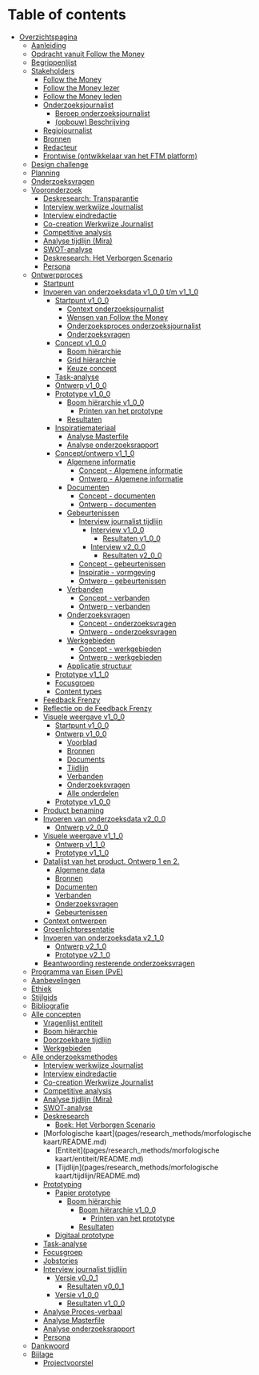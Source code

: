 # Table of contents
* [Overzichtspagina](README.md)
	* [Aanleiding](pages/aanleiding/README.md)
	* [Opdracht vanuit Follow the Money](pages/opdracht_vanuit_follow-the-money/README.md)
	* [Begrippenlijst](GLOSSARY.md)
	* [Stakeholders](pages/stakeholders/README.md)
		* [Follow the Money](pages/stakeholders/follow_the_money/README.md)
		* [Follow the Money lezer](pages/stakeholders/follow_the_money_lezer/README.md)
		* [Follow the Money leden](pages/stakeholders/follow_the_money_leden/README.md)
		* [Onderzoeksjournalist](pages/stakeholders/onderzoeksjournalist/README.md)
			* [Beroep onderzoeksjournalist](pages/onderzoeksvragen/deelvragen/onderzoeksjournalistiek/README.md)
			* [(opbouw) Beschrijving](pages/stakeholders/onderzoeksjournalist/description.md)
		* [Regiojournalist](pages/stakeholders/regiojournalist/README.md)
		* [Bronnen](pages/stakeholders/bronnen/README.md)
		* [Redacteur](pages/stakeholders/redacteur/README.md)
		* [Frontwise (ontwikkelaar van het FTM platform)](pages/stakeholders/frontwise/README.md)
	* [Design challenge](pages/design-challenge/README.md)
	* [Planning](pages/planning/README.md)
	* [Onderzoeksvragen](pages/onderzoeksvragen/README.md)
		<!-- * [1 Maken](pages/onderzoeksvragen/hoofdvragen/maken/README.md)
			* [1_1 Invulbaar](pages/onderzoeksvragen/deelvragen/invulbaar/README.md)
			* [1_2 Werkwijze & structuur](pages/onderzoeksvragen/deelvragen/werkwijze-onderzoeksjournalist/README.md)
		* [2 Bijhouden & aanvullen](pages/onderzoeksvragen/hoofdvragen/bijhouden_aanvullen/README.md)
			* [2_1 Rechten](pages/onderzoeksvragen/deelvragen/rechten/README.md)
		* [3 Vergelijken](pages/onderzoeksvragen/hoofdvragen/vergelijken/README.md)
		* [4 Doorgronden](pages/onderzoeksvragen/hoofdvragen/doorgronden/README.md)
				* [4_1 Content type](pages/onderzoeksvragen/deelvragen/content-type/README.md)
		* [5 Gebruiken](pages/onderzoeksvragen/hoofdvragen/gebruiken/README.md)
				* [5_1 Dynamisch](pages/onderzoeksvragen/deelvragen/dynamisch/README.md)
				* [5_2 Informatie en gebruik](pages/onderzoeksvragen/deelvragen/informatie_en_gebruik/README.md)
		* [6 Bewijzen](pages/onderzoeksvragen/hoofdvragen/bewijzen/README.md)
			* [6_1 Transparantie](pages/onderzoeksvragen/deelvragen/benodigd_bewijs/README.md)
		* [7 Stakeholders](pages/onderzoeksvragen/deelvragen/stakeholders/README.md)
		* [0 Andere onderzoeksvragen]()
			* [0_1 Voordelen en nadelen blauwdruk](pages/onderzoeksvragen/deelvragen/voordelen_nadelen/README.md)
			* [0_2 Definitie blauwdruk](pages/onderzoeksvragen/deelvragen/definitie_blauwdruk/README.md)
			* [0_3 Algemeen gebruik blauwdruk](pages/onderzoeksvragen/deelvragen/algemeen_gebruik_blauwdruk/README.md) -->
	* [Vooronderzoek]()
		* [Deskresearch: Transparantie](pages/onderzoeksvragen/deelvragen/transparantie/README.md)
		* [Interview werkwijze Journalist](pages/research_methods/interview/onderzoeksjournalist/werkwijze_thomas-bollen/README.md)
		* [Interview eindredactie](pages/research_methods/interview/eindredactie/README.md)
		* [Co-creation Werkwijze Journalist](pages/research_methods/co-creation/werkwijze_frank-meijers/README.md)
		* [Competitive analysis](pages/research_methods/competitive_analysis/README.md)
		* [Analyse tijdlijn (Mira)](pages/research_methods/analyse_content/tijdlijn/README.md)
		* [SWOT-analyse](pages/research_methods/swot-analyse/README.md)
		* [Deskresearch: Het Verborgen Scenario](pages/research_methods/deskresearch/verborgen-scenario/README.md)
		* [Persona](pages/research_methods/persona/README.md)
	* [Ontwerpproces](pages/ontwerpproces/README.md)
		* [Startpunt](pages/ontwerpproces/start-point.md)
		* [Invoeren van onderzoeksdata v1_0_0 t/m v1_1_0](pages/ontwerpproces/input/README.md)
			* [Startpunt v1_0_0](pages/ontwerpproces/input/start-point/README.md)
				* [Context onderzoeksjournalist](pages/ontwerpproces/input/start-point/context/README.md)
				* [Wensen van Follow the Money](pages/ontwerpproces/input/start-point/wish-client/README.md)
				* [Onderzoeksproces onderzoeksjournalist](pages/ontwerpproces/input/start-point/research-process/README.md)
				* [Onderzoeksvragen](pages/ontwerpproces/input/start-point/research-questions/README.md)
			* [Concept v1_0_0](pages/ontwerpproces/input/1.0.0/concept.md)
				* [Boom hiërarchie](pages/concepten/entiteit/boom-hiërarchie/README.md)
				* [Grid hiërarchie](pages/concepten/entiteit/grid/README.md)
				* [Keuze concept](pages/ontwerpproces/input/1.0.0/concept-keuze.md)
			* [Task-analyse](pages/research_methods/task-analyse/README.md)
			* [Ontwerp v1_0_0](pages/ontwerpproces/input/1.0.0/README.md)
			* [Prototype v1_0_0](pages/ontwerpproces/input/1.0.0/prototype.md)
				* [Boom hiërarchie v1_0_0](pages/research_methods/prototyping/papier/boom-hiërarchie/1.0.0/README.md)
					* [Printen van het prototype](pages/research_methods/prototyping/papier/boom-hiërarchie/1.0.0/printen.md)
				* [Resultaten](pages/research_methods/prototyping/papier/boom-hiërarchie/1.0.0/resultaten.md)
			* [Inspiratiemateriaal]()
				* [Analyse Masterfile](pages/research_methods/analyse_content/masterfile/README.md)
				* [Analyse onderzoeksrapport](pages/research_methods/analyse_content/onderzoeksrapport/README.md)
			* [Concept/ontwerp v1_1_0](pages/ontwerpproces/input/1.1.0/README.md)
				* [Algemene informatie]()
					* [Concept - Algemene informatie](pages/ontwerpproces/input/1.1.0/components/general-information-concept.md)
					* [Ontwerp - Algemene informatie](pages/ontwerpproces/input/1.1.0/components/general-information.md)
				* [Documenten]()
					* [Concept - documenten](pages/ontwerpproces/input/1.1.0/components/documents-concept.md)
					* [Ontwerp - documenten](pages/ontwerpproces/input/1.1.0/components/documents.md)
				* [Gebeurtenissen]()
					* [Interview journalist tijdlijn](pages/research_methods/interview/onderzoeksjournalist/tijdlijn/README.md)
						* [Interview v1_0_0](pages/research_methods/interview/onderzoeksjournalist/tijdlijn/v0.0.1/README.md)
							* [Resultaten v1_0_0](pages/research_methods/interview/onderzoeksjournalist/tijdlijn/v0.0.1/result.md)
						* [Interview v2_0_0](pages/research_methods/interview/onderzoeksjournalist/tijdlijn/v1.0.0/README.md)
							* [Resultaten v2_0_0](pages/research_methods/interview/onderzoeksjournalist/tijdlijn/v1.0.0/result.md)
					* [Concept - gebeurtenissen](pages/ontwerpproces/input/1.1.0/components/events-concept.md)
					* [Inspiratie - vormgeving](pages/ontwerpproces/input/1.1.0/components/events-inspiration.md)
					* [Ontwerp - gebeurtenissen](pages/ontwerpproces/input/1.1.0/components/events.md)
				* [Verbanden]()
					* [Concept - verbanden](pages/ontwerpproces/input/1.1.0/components/connections-concept.md)
					* [Ontwerp - verbanden](pages/ontwerpproces/input/1.1.0/components/connections.md)
				* [Onderzoeksvragen]()
					* [Concept - onderzoeksvragen](pages/ontwerpproces/input/1.1.0/components/research-questions-concept.md)
					* [Ontwerp - onderzoeksvragen](pages/ontwerpproces/input/1.1.0/components/research-questions.md)
				* [Werkgebieden]()
					* [Concept - werkgebieden](pages/ontwerpproces/input/1.1.0/components/sections-concept.md)
					* [Ontwerp - werkgebieden](pages/ontwerpproces/input/1.1.0/components/sections.md)
				* [Applicatie structuur]()
			* [Prototype v1_1_0](pages/ontwerpproces/input/1.1.0/prototype.md)
			* [Focusgroep](pages/research_methods/focusgroep/README.md)
			* [Content types](pages/onderzoeksvragen/deelvragen/content-type/README.md)
		* [Feedback Frenzy](pages/feedback-frenzy/README.md)
		* [Reflectie op de Feedback Frenzy](pages/ontwerpproces/tweede-ontwerp/README.md)
		* [Visuele weergave v1_0_0](pages/ontwerpproces/output/README.md)
			* [Startpunt v1_0_0](pages/ontwerpproces/output/start-point/README.md)
			* [Ontwerp v1_0_0](pages/ontwerpproces/output/1.0.0/README.md)
				* [Voorblad](pages/ontwerpproces/output/1.0.0/components/general-information.md)
				* [Bronnen](pages/ontwerpproces/output/1.0.0/components/sources.md)
				* [Documents](pages/ontwerpproces/output/1.0.0/components/documents.md)
				* [Tijdlijn](pages/ontwerpproces/output/1.0.0/components/timeline.md)
				* [Verbanden](pages/ontwerpproces/output/1.0.0/components/connections.md)
				* [Onderzoeksvragen](pages/ontwerpproces/output/1.0.0/components/research-questions.md)
				* [Alle onderdelen](pages/ontwerpproces/output/1.0.0/all-components.md)
			* [Prototype v1_0_0](pages/ontwerpproces/output/1.0.0/prototype.md)
		* [Product benaming](pages/product-benaming/README.md)
		* [Invoeren van onderzoeksdata v2_0_0](pages/ontwerpproces/input/README.md)
			* [Ontwerp v2_0_0](pages/ontwerpproces/input/2.0.0/README.md)
		* [Visuele weergave v1_1_0]()
			* [Ontwerp v1_1_0](pages/ontwerpproces/output/1.1.0/README.md)
			* [Prototype v1_1_0](pages/ontwerpproces/output/1.1.0/prototype.md)
		* [Datalijst van het product. Ontwerp 1 en 2.](pages/data-lijst/README.md)
			* [Algemene data](pages/data-lijst/general-information/README.md)
			* [Bronnen](pages/data-lijst/sources/README.md)
			* [Documenten](pages/data-lijst/documents/README.md)
			* [Verbanden](pages/data-lijst/connections/README.md)
			* [Onderzoeksvragen](pages/data-lijst/research-questions/README.md)
			* [Gebeurtenissen](pages/data-lijst/events/README.md)
		* [Context ontwerpen](pages/ontwerpproces/context/README.md)
		* [Groenlichtpresentatie](pages/groenlicht_presentatie/README.md)
		* [Invoeren van onderzoeksdata v2_1_0](pages/ontwerpproces/input/README.md)
			* [Ontwerp v2_1_0]()
			* [Prototype v2_1_0](pages/ontwerpproces/input/2.0.0/prototype.md)
		* [Beantwoording resterende onderzoeksvragen](onderzoeksvragen/beantwoording-resterende-onderzoeksvragen/README.md)
	* [Programma van Eisen (PvE)](pages/programma_van_eisen/README.md)
	* [Aanbevelingen](pages/aanbevelingen/README.md)
		<!-- * [Andere data](pages/data-lijst/other/README.md) -->
	* [Ethiek](pages/ethiek/README.md)
	* [Stijlgids](pages/stijlgids/README.md)
	* [Bibliografie](pages/bibliografie/README.md)
	* [Alle concepten](pages/concepten/README.md)
		* [Vragenlijst entiteit](pages/concepten/vragenlijst-duplicatie/README.md)
		* [Boom hiërarchie](pages/concepten/entiteit/boom-hiërarchie/README.md)
		* [Doorzoekbare tijdlijn](pages/concepten/tijdlijn/README.md)
		* [Werkgebieden](pages/concepten/werkgebieden/README.md)
	* [Alle onderzoeksmethodes](pages/research_methods/README.md)
		* [Interview werkwijze Journalist](pages/research_methods/interview/onderzoeksjournalist/werkwijze_thomas-bollen/README.md)
		* [Interview eindredactie](pages/research_methods/interview/eindredactie/README.md)
		* [Co-creation Werkwijze Journalist](pages/research_methods/co-creation/werkwijze_frank-meijers/README.md)
		* [Competitive analysis](pages/research_methods/competitive_analysis/README.md)
		* [Analyse tijdlijn (Mira)](pages/research_methods/analyse_content/tijdlijn/README.md)
		* [SWOT-analyse](pages/research_methods/swot-analyse/README.md)
		* [Deskresearch](pages/research_methods/deskresearch/README.md)
			* [Boek: Het Verborgen Scenario](pages/research_methods/deskresearch/verborgen-scenario/README.md)
		* [Morfologische kaart](pages/research_methods/morfologische kaart/README.md)
			* [Entiteit](pages/research_methods/morfologische kaart/entiteit/README.md)
			* [Tijdlijn](pages/research_methods/morfologische kaart/tijdlijn/README.md)
		* [Prototyping](pages/research_methods/prototyping/README.md)
			* [Papier prototype](pages/research_methods/prototyping/papier/README.md)
				* [Boom hiërarchie](pages/research_methods/prototyping/papier/boom-hiërarchie/README.md)
					* [Boom hiërarchie v1_0_0](pages/research_methods/prototyping/papier/boom-hiërarchie/1.0.0/README.md)
						* [Printen van het prototype](pages/research_methods/prototyping/papier/boom-hiërarchie/1.0.0/printen.md)
					* [Resultaten](pages/research_methods/prototyping/papier/boom-hiërarchie/1.0.0/resultaten.md)
			* [Digitaal prototype](pages/research_methods/prototyping/digitaal/README.md)
		* [Task-analyse](pages/research_methods/task-analyse/README.md)
		* [Focusgroep](pages/research_methods/focusgroep/README.md)
		* [Jobstories](pages/research_methods/jobstories/README.md)
		* [Interview journalist tijdlijn](pages/research_methods/interview/onderzoeksjournalist/tijdlijn/README.md)
			* [Versie v0_0_1](pages/research_methods/interview/onderzoeksjournalist/tijdlijn/v0.0.1/README.md)
				* [Resultaten v0_0_1](pages/research_methods/interview/onderzoeksjournalist/tijdlijn/v0.0.1/result.md)
			* [Versie v1_0_0](pages/research_methods/interview/onderzoeksjournalist/tijdlijn/v1.0.0/README.md)
				* [Resultaten v1_0_0](pages/research_methods/interview/onderzoeksjournalist/tijdlijn/v1.0.0/result.md)
		<!-- * [Analyse content](pages/research_methods/analyse_content/README.md) -->
		* [Analyse Proces-verbaal](pages/research_methods/analyse_content/proces-verbaal/README.md)
		* [Analyse Masterfile](pages/research_methods/analyse_content/masterfile/README.md)
		* [Analyse onderzoeksrapport](pages/research_methods/analyse_content/onderzoeksrapport/README.md)
		* [Persona](pages/research_methods/persona/README.md)
	* [Dankwoord](pages/dank-aan/README.md)
	* [Bijlage](pages/bijlage/README.md)
		* [Projectvoorstel](pages/bijlage/projectvoorstel/README.md)
